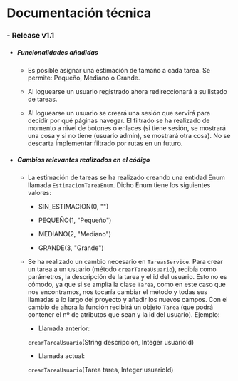 # Documentación técnica

### - Release v1.1

* ##### Funcionalidades añadidas

    * Es posible asignar una estimación de tamaño a cada tarea. Se permite: Pequeño, Mediano o Grande.

    * Al loguearse un usuario registrado ahora redireccionará a su listado de tareas.

    * Al loguearse un usuario se creará una sesión que servirá para decidir por qué páginas navegar. El filtrado se ha realizado de momento a nivel de botones o enlaces (si tiene sesión, se mostrará una cosa y si no tiene (usuario admin), se mostrará otra cosa). No se descarta implementar filtrado por rutas en un futuro.

* ##### Cambios relevantes realizados en el código

    * La estimación de tareas se ha realizado creando una entidad Enum llamada `EstimacionTareaEnum`. Dicho Enum tiene los siguientes valores:

        * SIN_ESTIMACION(0, "")

        * PEQUEÑO(1, "Pequeño")

        * MEDIANO(2, "Mediano")

        * GRANDE(3, "Grande")

    * Se ha realizado un cambio necesario en `TareasService`. Para crear un tarea a un usuario (método `crearTareaUsuario`), recibía como parámetros, la descripción de la tarea y el id del usuario. Esto no es cómodo, ya que si se amplía la clase `Tarea`, como en este caso que nos encontramos, nos tocaría cambiar el método y todas sus llamadas a lo largo del proyecto y añadir los nuevos campos. Con el cambio de ahora la función recibirá un objeto `Tarea` (que podrá contener el nº de atributos que sean y la id del usuario). Ejemplo:

        * Llamada anterior:

        `crearTareaUsuario`(String descripcion, Integer usuarioId)

        * Llamada actual:

        `crearTareaUsuario`(Tarea tarea, Integer usuarioId)